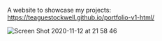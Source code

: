 A website to showcase my projects: https://teaguestockwell.github.io/portfolio-v1-html/

![Screen Shot 2020-11-12 at 21 58 46](https://user-images.githubusercontent.com/71202372/99034550-4fa8ff00-2532-11eb-8bb0-ccc3cc98dc7b.png)
